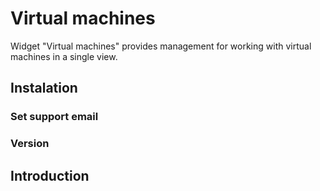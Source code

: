 # Virtual machines

Widget "Virtual machines" provides management for working with virtual machines in a single view.  

## Instalation

### Set support email

### Version

## Introduction



